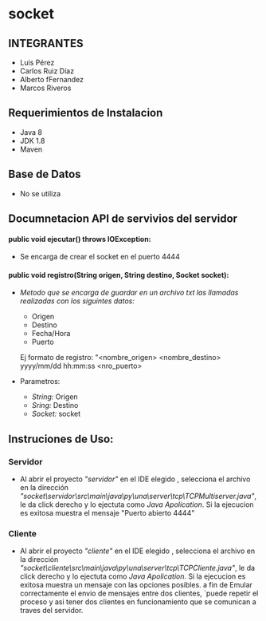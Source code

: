 # socket

## INTEGRANTES
- Luis Pérez
- Carlos Ruiz Díaz
- Alberto fFernandez
- Marcos Riveros


## Requerimientos de Instalacion
- Java 8
- JDK 1.8
- Maven

## Base de Datos
- No se utiliza

## Documnetacion API de servivios del servidor

#### public void ejecutar() throws IOException:
   - Se encarga de crear el socket en el puerto 4444
  
#### public void registro(String origen, String destino, Socket socket):
   - _Metodo que se encarga de guardar en un archivo txt las llamadas realizadas con los siguintes datos:_
      * Origen
      * Destino
      * Fecha/Hora
      * Puerto
      
      Ej formato de registro: "<nombre_origen> <nombre_destino>  yyyy/mm/dd hh:mm:ss  <nro_puerto>
      
   - Parametros:
      * _String:_ Origen
      * _Sring:_ Destino
      * _Socket:_ socket
      
## Instruciones de Uso:

### Servidor
- Al abrir el proyecto _"servidor"_ en el IDE elegido , selecciona el archivo en la dirección _"socket\servidor\src\main\java\py\una\server\tcp\TCPMultiserver.java"_, le da click derecho y lo ejectuta como _Java Apolication_. Si la ejecucion es exitosa muestra el mensaje "Puerto abierto 4444"

### Cliente 
- Al abrir el proyecto _"cliente"_ en el IDE elegido , selecciona el archivo en la dirección _"socket\cliente\src\main\java\py\una\server\tcp\TCPCliente.java"_, le da click derecho y lo ejectuta como _Java Apolication_. Si la ejecucion es exitosa muestra un mensaje con las opciones posibles. a fin de Emular correctamente el envio de mensajes entre dos clientes, ´puede repetir el proceso y asi tener dos clientes en funcionamiento que se comunican a traves del servidor.

